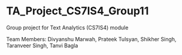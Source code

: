 # TA_Project_CS7IS4_Group11
 Group project for Text Analytics (CS7IS4) module 
 
 
 Team Members: Divyanshu Marwah, Prateek Tulsyan, Shikher Singh, Taranveer Singh, Tanvi Bagla
